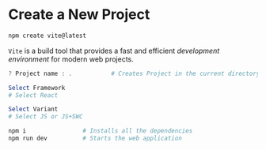 # Create a New Project
```powershell
npm create vite@latest
```

`Vite` is a build tool that provides a fast and efficient *development environment* for modern web projects.

```powershell
? Project name : .           # Creates Project in the current directory

Select Framework
# Select React

Select Variant
# Select JS or JS+SWC

npm i                # Installs all the dependencies
npm run dev          # Starts the web application
```

